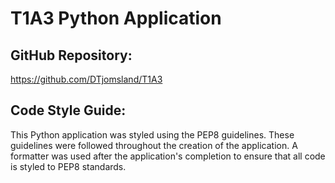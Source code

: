 # T1A3 Python Application

## GitHub Repository: 
https://github.com/DTjomsland/T1A3

## Code Style Guide:
This Python application was styled using the PEP8 guidelines.  These guidelines were followed throughout the creation of the application.  A formatter was used after the application's completion to ensure that all code is styled to PEP8 standards.